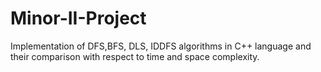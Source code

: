 # Minor-II-Project
Implementation of DFS,BFS, DLS, IDDFS algorithms in C++ language and their comparison with respect to time and space complexity.   
